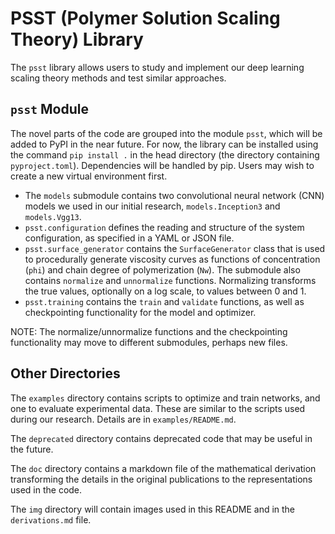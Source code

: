 # PSST (Polymer Solution Scaling Theory) Library

The `psst` library allows users to study and implement our deep learning scaling theory methods and test similar approaches.

## `psst` Module

The novel parts of the code are grouped into the module `psst`, which will be added to PyPI in the near future. For now, the library can be installed using the command `pip install .` in the head directory (the directory containing `pyproject.toml`). Dependencies will be handled by pip. Users may wish to create a new virtual environment first.

- The `models` submodule contains two convolutional neural network (CNN) models we used in our initial research, `models.Inception3` and `models.Vgg13`.
- `psst.configuration` defines the reading and structure of the system configuration, as specified in a YAML or JSON file.
- `psst.surface_generator` contains the `SurfaceGenerator` class that is used to procedurally generate viscosity curves as functions of concentration (`phi`) and chain degree of polymerization (`Nw`). The submodule also contains `normalize` and `unnormalize` functions. Normalizing transforms the true values, optionally on a log scale, to values between 0 and 1.
- `psst.training` contains the `train` and `validate` functions, as well as checkpointing functionality for the model and optimizer.

NOTE: The normalize/unnormalize functions and the checkpointing functionality may move to different submodules, perhaps new files.

## Other Directories

The `examples` directory contains scripts to optimize and train networks, and one to evaluate experimental data. These are similar to the scripts used during our research. Details are in `examples/README.md`.

The `deprecated` directory contains deprecated code that may be useful in the future.

The `doc` directory contains a markdown file of the mathematical derivation transforming the details in the original publications to the representations used in the code.

The `img` directory will contain images used in this README and in the `derivations.md` file.
